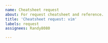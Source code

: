 ```yaml
---
name: Cheatsheet request
about: For request cheatsheet and reference.
title: 'Cheatsheet request: vim'
labels: request
assignees: Randy8080

---
```



